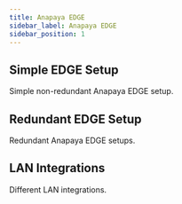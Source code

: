 ```yaml
---
title: Anapaya EDGE
sidebar_label: Anapaya EDGE
sidebar_position: 1
---
```


## Simple EDGE Setup

Simple non-redundant Anapaya EDGE setup.

## Redundant EDGE Setup

Redundant Anapaya EDGE setups.

## LAN Integrations

Different LAN integrations.

